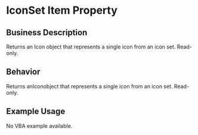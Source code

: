 # IconSet Item Property

## Business Description
Returns an Icon object that represents a single icon from an icon set. Read-only.

## Behavior
Returns anIconobject that represents a single icon from an icon set. Read-only.

## Example Usage
No VBA example available.